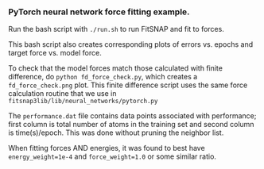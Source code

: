 ### PyTorch neural network force fitting example.

Run the bash script with `./run.sh` to run FitSNAP and fit to forces.

This bash script also creates corresponding plots of errors vs. epochs and target force vs. model force. 

To check that the model forces match those calculated with finite difference, do `python fd_force_check.py`, which creates a `fd_force_check.png` plot. This finite difference script uses the same force calculation routine that we use in `fitsnap3lib/lib/neural_networks/pytorch.py`

The `performance.dat` file contains data points associated with performance; first column is total number of atoms in the training set and second column is time(s)/epoch. This was done without pruning the neighbor list.

When fitting forces AND energies, it was found to best have `energy_weight=1e-4` and `force_weight=1.0` or some similar ratio. 

